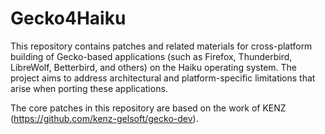 # Gecko4Haiku

This repository contains patches and related materials for cross-platform building of Gecko-based applications (such as Firefox, Thunderbird, LibreWolf, Betterbird, and others) on the Haiku operating system. The project aims to address architectural and platform-specific limitations that arise when porting these applications.

The core patches in this repository are based on the work of KENZ (https://github.com/kenz-gelsoft/gecko-dev).
